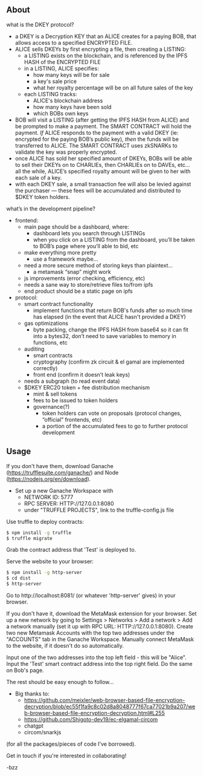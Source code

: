 ## About

what is the DKEY protocol?
- a DKEY is a Decryption KEY that an ALICE creates for a paying BOB, that allows access to a specified ENCRYPTED FILE.
- ALICE sells DKEYs by first encrypting a file, then creating a LISTING:
    - a LISTING exists on the blockchain, and is referenced by the IPFS HASH of the ENCRYPTED FILE
    - in a LISTING, ALICE specifies:
        - how many keys will be for sale
        - a key's sale price
        - what her royalty percentage will be on all future sales of the key
    - each LISTING tracks:
        - ALICE's blockchain address
        - how many keys have been sold
        - which BOBs own keys
- BOB will visit a LISTING (after getting the IPFS HASH from ALICE) and be prompted to make a payment. The SMART CONTRACT will hold the payment. *If* ALICE responds to the payment with a valid DKEY (ie: encrypted for the paying BOB’s public key), *then* the funds will be transferred to ALICE. The SMART CONTRACT uses zkSNARKs to validate the key was properly encrypted. 
- once ALICE has sold her specified amount of DKEYs, BOBs will be able to sell their DKEYs on to CHARLIEs, then CHARLIEs on to DAVEs, etc… all the while, ALICE’s specified royalty amount will be given to her with each sale of a key.
- with each DKEY sale, a small transaction fee will also be levied against the purchaser — these fees will be accumulated and distributed to $DKEY token holders.

what’s in the development pipeline?
- frontend:
    - main page should be a dashboard, where:
        - dashboard lets you search through LISTINGs
        - when you click on a LISTING from the dashboard, you’ll be taken to BOB’s page where you’ll able to bid, etc
    - make everything more pretty
        - use a framework maybe...
    - need a more secure method of storing keys than plaintext…
        - a metamask “snap” might work
    - js improvements (error checking, efficiency, etc)
    - needs a sane way to store/retrieve files to/from ipfs 
    - end product should be a static page on ipfs
- protocol:
    - smart contract functionality
        - implement functions that return BOB's funds after so much time has elapsed (in the event that ALICE hasn't provided a DKEY)
    - gas optimizations
        - byte packing, change the IPFS HASH from base64 so it can fit into a bytes32, don’t need to save variables to memory in functions, etc
    - auditing
        - smart contracts
        - cryptography (confirm zk circuit & el gamal are implemented correctly)
        - front end (confirm it doesn’t leak keys)
    - needs a subgraph (to read event data)
    - $DKEY ERC20 token + fee distribution mechanism
        - mint & sell tokens
        - fees to be issued to token holders
        - governance(?)
            - token holders can vote on proposals (protocol changes, “official” frontends, etc)
            - a portion of the accumulated fees to go to further protocol development


## Usage

If you don't have them, download Ganache (https://trufflesuite.com/ganache/) and Node (https://nodejs.org/en/download).
- Set up a new Ganache Workspace with
    - NETWORK ID: 5777
    - RPC SERVER: HTTP://127.0.0.1:8080
    - under "TRUFFLE PROJECTS", link to the truffle-config.js file

Use truffle to deploy contracts:
```bash
$ npm install -g truffle
$ truffle migrate
```

Grab the contract address that 'Test' is deployed to.

Serve the website to your browser:
```bash
$ npm install -g http-server
$ cd dist
$ http-server
```

Go to http://localhost:8081/ (or whatever 'http-server' gives) in your browser.

If you don't have it, download the MetaMask extension for your browser.
Set up a new network by going to Settings > Networks > Add a network > Add a network manually (set it up with RPC URL: HTTP://127.0.0.1:8080).
Create two new Metamask Accounts with the top two addresses under the "ACCOUNTS" tab in the Ganache Workspace.
Manually connect MetaMask to the website, if it doesn't do so automatically.

Input one of the two addresses into the top left field - this will be "Alice".
Input the 'Test' smart contract address into the top right field.
Do the same on Bob's page.

The rest should be easy enough to follow...


- Big thanks to:
    - https://github.com/meixler/web-browser-based-file-encryption-decryption/blob/ec55f1fa9c8c02d8a8048777f67ca77021b9a207/web-browser-based-file-encryption-decryption.html#L255
    - https://github.com/Shigoto-dev19/ec-elgamal-circom
    - chatgpt
    - circom/snarkjs

(for all the packages/pieces of code I've borrowed).

Get in touch if you're interested in collaborating!

-bzz